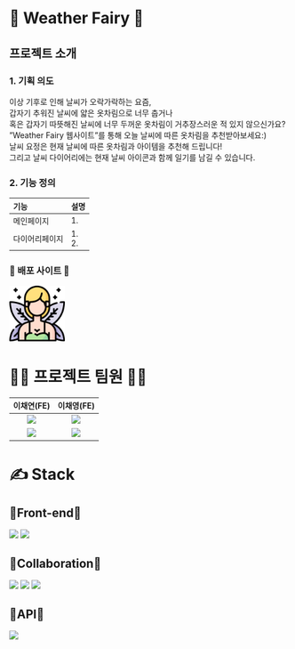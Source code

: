 <h1> 🤍 Weather Fairy 🤍 </h1>

<h2> 프로젝트 소개 </h2>
<h3> 1. 기획 의도 </h3>
이상 기후로 인해 날씨가 오락가락하는 요즘,<br />
갑자기 추워진 날씨에 얇은 옷차림으로 너무 춥거나<br />
혹은 갑자기 따뜻해진 날씨에 너무 두꺼운 옷차림이 거추장스러운 적 있지 않으신가요?<br />
”Weather Fairy 웹사이트”를 통해 오늘 날씨에 따른 옷차림을 추천받아보세요:)<br />
날씨 요정은 현재 날씨에 따른 옷차림과 아이템을 추천해 드립니다!<br />
그리고 날씨 다이어리에는 현재 날씨 아이콘과 함께 일기를 남길 수 있습니다.<br />
<h3> 2. 기능 정의 </h3>

|기능| 설명|
|:---|:---|
|메인페이지|1. <br />|
|다이어리페이지|1. <br>2.|

<h3> 🤍 배포 사이트 🤍 </h3>
<a href="http://101.101.208.182:3000/"><img src="project/src/fairy.png" width="100"></a>

<h1> 🧚🏻 프로젝트 팀원 🧚🏻 </h1>

|이채연(FE)|이채영(FE)|
|:---:|:---:|
|<img src="https://avatars.githubusercontent.com/u/107829964?v=4" width="100">|<img src="https://avatars.githubusercontent.com/u/116782324?v=4" width="100" >|
|<a href="https://github.com/leechaeyeon321"><img src="https://img.shields.io/badge/GitHub-181717?style=plastic&logo=GitHub&logoColor=white"/></a>|<a href="https://github.com/chaeyeongLEE"><img src="https://img.shields.io/badge/GitHub-181717?style=plastic&logo=GitHub&logoColor=white"/></a>|
<h1> ✍️ Stack </h1>
<h2> 🤍Front-end🤍 </h2>
<div>
<img src="https://cdn-icons-png.flaticon.com/512/919/919851.png" width="80"/>
<img src="https://img.shields.io/badge/-Redux-blue"/>
</div>
<h2> 🤍Collaboration🤍 </h2>
<div>
<img src="https://cdn-icons-png.flaticon.com/512/733/733609.png" width="80"/>
<img src="https://upload.wikimedia.org/wikipedia/commons/thumb/e/e9/Notion-logo.svg/1024px-Notion-logo.svg.png" width="80"/>
<img src="https://cdn-icons-png.flaticon.com/512/3800/3800024.png" width="80"/>
</div>
<h2> 🤍API🤍 </h2>
<div>
<img src="https://img.shields.io/badge/-OpenWeather-orange"/>
</div>
